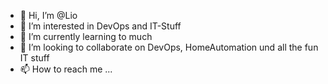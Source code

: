 - 👋 Hi, I’m @Lio
- 👀 I’m interested in DevOps and IT-Stuff
- 🌱 I’m currently learning to much
- 💞️ I’m looking to collaborate on DevOps, HomeAutomation und all the fun IT stuff
- 📫 How to reach me ...

<!---
Lio-MABA/Lio-MABA is a ✨ special ✨ repository because its `README.md` (this file) appears on your GitHub profile.
You can click the Preview link to take a look at your changes.
--->
